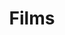 ---
pid: rs132
title: Films
location_transcription: 31st grace ferry
coordinates: "[-75.194869381194, 39.939122830853]"
zipcode: '19146'
gen_neighborhood: South Philadelphia
neighborhood: Graduate Hospital,Naval Square,Southwest Center City
outside_phl: 
age: '11'
age_range: 6-13
instagram: 
image_file_name: rs_132.jpg
proposal_transcription: kids movies
topic: Youth
topic_summary: '0'
type: Projection
keywords_other: 
credit: John Randolph
image_labels: 
twitter: 
facebook: 
permalink: "/monuments/rs132/"
layout: item-page
---